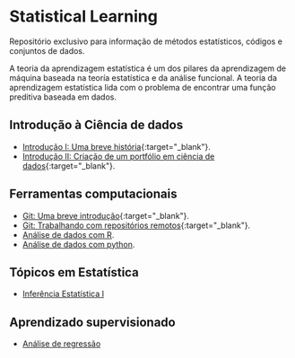 # Statistical Learning
Repositório exclusivo para informação de métodos estatísticos, códigos e conjuntos de dados.

A teoria da aprendizagem estatística é um dos pilares da aprendizagem de máquina baseada na teoría estatística e da análise funcional. 
A teoria da aprendizagem estatística lida com o problema de encontrar uma função preditiva baseada em dados.

## Introdução à Ciência de dados
* [Introdução I: Uma breve história](https://bit.ly/3LewPos){:target="_blank"}. 
* [Introdução II: Criação de um portfólio em ciência de dados](https://bit.ly/3EY1Ryo){:target="_blank"}.


## Ferramentas computacionais

* [Git: Uma breve introdução](https://bit.ly/38q8PzX){:target="_blank"}.
* [Git: Trabalhando com repositórios remotos](https://bit.ly/3NYo0R8){:target="_blank"}.
* [Análise de dados com R](https://bit.ly/3zxiNbt).
* [Análise de dados com python](https://bit.ly/3sX7bfA).


## Tópicos em Estatística
* [Inferência Estatística I](https://bit.ly/3jxUsLV)


## Aprendizado supervisionado

* [Análise de regressão](https://bit.ly/3jvVHvg)
